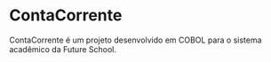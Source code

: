 # ContaCorrente
ContaCorrente é um projeto desenvolvido em COBOL para o sistema acadêmico da Future School.
